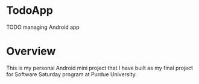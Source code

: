 # TodoApp
TODO managing Android app 

# Overview
This is my personal Android mini project that I have built as my final project for Software Saturday program at Purdue University.
